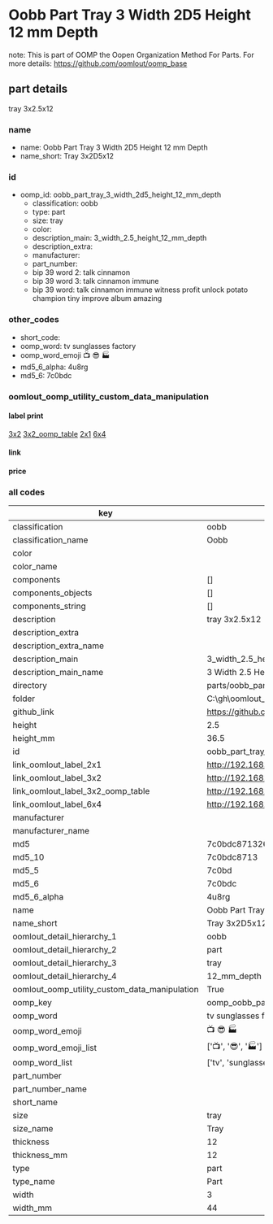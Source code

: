 # Oobb Part Tray 3 Width 2D5 Height 12 mm Depth  

note: This is part of OOMP the Oopen Organization Method For Parts. For more details: https://github.com/oomlout/oomp_base

##  part details
  



tray 3x2.5x12



### name
* name: Oobb Part Tray 3 Width 2D5 Height 12 mm Depth
* name_short: Tray 3x2D5x12 
### id
* oomp_id: oobb_part_tray_3_width_2d5_height_12_mm_depth
  * classification: oobb
  * type: part
  * size: tray
  * color: 
  * description_main: 3_width_2.5_height_12_mm_depth
  * description_extra: 
  * manufacturer: 
  * part_number: 
  * bip 39 word 2: talk cinnamon
  * bip 39 word 3: talk cinnamon immune
  * bip 39 word: talk cinnamon immune witness profit unlock potato champion tiny improve album amazing

### other_codes
* short_code: 
* oomp_word: tv sunglasses factory
* oomp_word_emoji :tv: :sunglasses: :factory:
* md5_6_alpha: 4u8rg
* md5_6: 7c0bdc






### oomlout_oomp_utility_custom_data_manipulation
#### label print
[3x2](http://192.168.1.245:1112/?label=oomp%204u8rg)
[3x2_oomp_table](http://192.168.1.108:1112/?label=oomp%204u8rg)
[2x1](http://192.168.1.242:1112/?label=oomp%204u8rg)
[6x4](http://192.168.1.55:1112/?label=oomp%204u8rg)    

#### link

                              

#### price







### all codes 
| key | value |  
| --- | --- |  
| classification | oobb |  
| classification_name | Oobb |  
| color |  |  
| color_name |  |  
| components | [] |  
| components_objects | [] |  
| components_string | [] |  
| description | tray 3x2.5x12 |  
| description_extra |  |  
| description_extra_name |  |  
| description_main | 3_width_2.5_height_12_mm_depth |  
| description_main_name | 3 Width 2.5 Height 12 mm Depth |  
| directory | parts/oobb_part_tray_3_width_2d5_height_12_mm_depth |  
| folder | C:\gh\oomlout_oobb_version_4_generated_parts\parts\oobb_part_tray_3_width_2d5_height_12_mm_depth |  
| github_link | https://github.com/oomlout/oomlout_oomp_part_src/tree/main/parts/oobb_part_tray_3_width_2d5_height_12_mm_depth |  
| height | 2.5 |  
| height_mm | 36.5 |  
| id | oobb_part_tray_3_width_2d5_height_12_mm_depth |  
| link_oomlout_label_2x1 | http://192.168.1.242:1112/?label=oomp%204u8rg |  
| link_oomlout_label_3x2 | http://192.168.1.245:1112/?label=oomp%204u8rg |  
| link_oomlout_label_3x2_oomp_table | http://192.168.1.108:1112/?label=oomp%204u8rg |  
| link_oomlout_label_6x4 | http://192.168.1.55:1112/?label=oomp%204u8rg |  
| manufacturer |  |  
| manufacturer_name |  |  
| md5 | 7c0bdc871326151bb855efcae34a46ec |  
| md5_10 | 7c0bdc8713 |  
| md5_5 | 7c0bd |  
| md5_6 | 7c0bdc |  
| md5_6_alpha | 4u8rg |  
| name | Oobb Part Tray 3 Width 2D5 Height 12 mm Depth |  
| name_short | Tray 3x2D5x12  |  
| oomlout_detail_hierarchy_1 | oobb |  
| oomlout_detail_hierarchy_2 | part |  
| oomlout_detail_hierarchy_3 | tray |  
| oomlout_detail_hierarchy_4 | 12_mm_depth |  
| oomlout_oomp_utility_custom_data_manipulation | True |  
| oomp_key | oomp_oobb_part_tray_3_width_2d5_height_12_mm_depth |  
| oomp_word | tv sunglasses factory |  
| oomp_word_emoji | :tv: :sunglasses: :factory: |  
| oomp_word_emoji_list | [':tv:', ':sunglasses:', ':factory:'] |  
| oomp_word_list | ['tv', 'sunglasses', 'factory'] |  
| part_number |  |  
| part_number_name |  |  
| short_name |  |  
| size | tray |  
| size_name | Tray |  
| thickness | 12 |  
| thickness_mm | 12 |  
| type | part |  
| type_name | Part |  
| width | 3 |  
| width_mm | 44 |  
